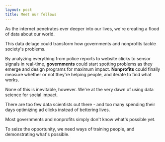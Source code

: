 ```yaml
---
layout: post
title: Meet our fellows
---
```


As the internet penetrates ever deeper into our lives, we're creating a flood of data about our world. 

This data deluge could transform how governments and nonprofits tackle society's problems.

By analyzing everything from police reports to website clicks to sensor signals in real-time, **governments** could start spotting problems as they emerge and design programs for maximum impact. **Nonprofits** could finally measure whether or not they're helping people, and iterate to find what works.

None of this is inevitable, however. We're at the very dawn of using data science for social impact.

There are too few data scientists out there - and too many spending their days optimizing ad clicks instead of bettering lives.

Most governments and nonprofits simply don't know what's possible yet.

To seize the opportunity, we need ways of training people, and demonstrating what's possible.